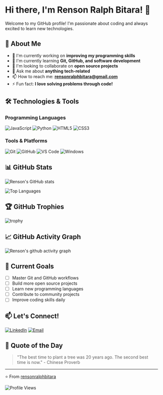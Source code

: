 # Hi there, I'm Renson Ralph Bitara! 👋

Welcome to my GitHub profile! I'm passionate about coding and always excited to learn new technologies.

## 🚀 About Me

- 🔭 I'm currently working on **improving my programming skills**
- 🌱 I'm currently learning **Git, GitHub, and software development**
- 👯 I'm looking to collaborate on **open source projects**
- 💬 Ask me about **anything tech-related**
- 📫 How to reach me: **rensonralphbitara@gmail.com**
- ⚡ Fun fact: **I love solving problems through code!**

## 🛠️ Technologies & Tools

### Programming Languages
![JavaScript](https://img.shields.io/badge/-JavaScript-F7DF1E?style=flat-square&logo=JavaScript&logoColor=black)
![Python](https://img.shields.io/badge/-Python-3776AB?style=flat-square&logo=Python&logoColor=white)
![HTML5](https://img.shields.io/badge/-HTML5-E34F26?style=flat-square&logo=HTML5&logoColor=white)
![CSS3](https://img.shields.io/badge/-CSS3-1572B6?style=flat-square&logo=CSS3&logoColor=white)

### Tools & Platforms
![Git](https://img.shields.io/badge/-Git-F05032?style=flat-square&logo=Git&logoColor=white)
![GitHub](https://img.shields.io/badge/-GitHub-181717?style=flat-square&logo=GitHub&logoColor=white)
![VS Code](https://img.shields.io/badge/-VS%20Code-007ACC?style=flat-square&logo=Visual-Studio-Code&logoColor=white)
![Windows](https://img.shields.io/badge/-Windows-0078D6?style=flat-square&logo=Windows&logoColor=white)

## 📊 GitHub Stats

![Renson's GitHub stats](https://github-readme-stats.vercel.app/api?username=rensonralphbitara&show_icons=true&theme=radical)

![Top Languages](https://github-readme-stats.vercel.app/api/top-langs/?username=rensonralphbitara&layout=compact&theme=radical)

## 🏆 GitHub Trophies

![trophy](https://github-profile-trophy.vercel.app/?username=rensonralphbitara&theme=radical&no-frame=false&no-bg=true&margin-w=4)

## 📈 GitHub Activity Graph

![Renson's github activity graph](https://github-readme-activity-graph.vercel.app/graph?username=rensonralphbitara&theme=radical)

## 🎯 Current Goals

- [ ] Master Git and GitHub workflows
- [ ] Build more open source projects
- [ ] Learn new programming languages
- [ ] Contribute to community projects
- [ ] Improve coding skills daily

## 📫 Let's Connect!

[![LinkedIn](https://img.shields.io/badge/-LinkedIn-0077B5?style=flat-square&logo=LinkedIn&logoColor=white)](https://www.linkedin.com/in/renson-ralph-bitara/)
[![Email](https://img.shields.io/badge/-Email-D14836?style=flat-square&logo=Gmail&logoColor=white)](mailto:rensonralphbitara@gmail.com)

## 💭 Quote of the Day

> "The best time to plant a tree was 20 years ago. The second best time is now." - Chinese Proverb

---

⭐️ From [rensonralphbitara](https://github.com/rensonralphbitara)

![Profile Views](https://komarev.com/ghpvc/?username=rensonralphbitara&color=brightgreen)
